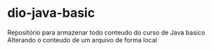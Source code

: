 # dio-java-basic
Repositório para armazenar todo conteudo do curso de Java basico 
Alterando o conteudo de um arquivo de forma local
